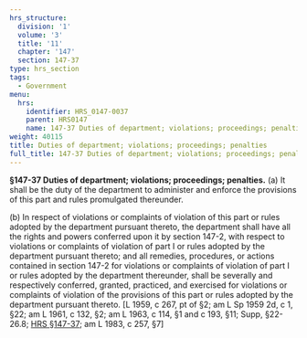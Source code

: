 ```yaml
---
hrs_structure:
  division: '1'
  volume: '3'
  title: '11'
  chapter: '147'
  section: 147-37
type: hrs_section
tags:
  - Government
menu:
  hrs:
    identifier: HRS_0147-0037
    parent: HRS0147
    name: 147-37 Duties of department; violations; proceedings; penalties
weight: 40115
title: Duties of department; violations; proceedings; penalties
full_title: 147-37 Duties of department; violations; proceedings; penalties
---
```

**§147-37 Duties of department; violations; proceedings; penalties.** (a) It shall be the duty of the department to administer and enforce the provisions of this part and rules promulgated thereunder.

(b) In respect of violations or complaints of violation of this part or rules adopted by the department pursuant thereto, the department shall have all the rights and powers conferred upon it by section 147-2, with respect to violations or complaints of violation of part I or rules adopted by the department pursuant thereto; and all remedies, procedures, or actions contained in section 147-2 for violations or complaints of violation of part I or rules adopted by the department thereunder, shall be severally and respectively conferred, granted, practiced, and exercised for violations or complaints of violation of the provisions of this part or rules adopted by the department pursuant thereto. [L 1959, c 267, pt of §2; am L Sp 1959 2d, c 1, §22; am L 1961, c 132, §2; am L 1963, c 114, §1 and c 193, §11; Supp, §22-26.8; [HRS §147-37](/title-11/chapter-147/section-147-37/); am L 1983, c 257, §7]
